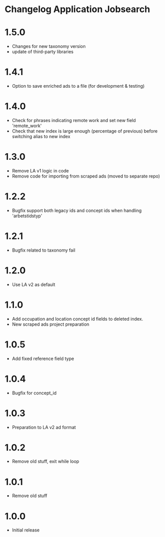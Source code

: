 Changelog Application Jobsearch
===============================
# 1.5.0
* Changes for new taxonomy version
* update of third-party libraries


# 1.4.1
* Option to save enriched ads to a file (for development & testing)

# 1.4.0
* Check for phrases indicating remote work and set new field 'remote_work' 
* Check that new index is large enough (percentage of previous) before switching alias to new index

# 1.3.0
* Remove LA v1 logic in code
* Remove code for importing from scraped ads (moved to separate repo)

# 1.2.2
* Bugfix support both legacy ids and concept ids when handling 'arbetstidstyp'

# 1.2.1
* Bugfix related to taxonomy fail

# 1.2.0
* Use LA v2 as default

# 1.1.0
* Add occupation and location concept id fields to deleted index. 
* New scraped ads project preparation

# 1.0.5
* Add fixed reference field type

# 1.0.4
* Bugfix for concept_id

# 1.0.3
* Preparation to LA v2 ad format

# 1.0.2
* Remove old stuff, exit while loop

# 1.0.1
* Remove old stuff

# 1.0.0
* Initial release
